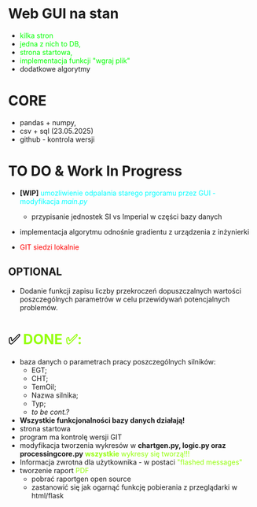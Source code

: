 # Web GUI na stan 
- <span style="color:lime"> kilka stron
- <span style="color:lime"> jedna z nich to DB, 
- <span style="color:lime"> strona startowa,
- <span style="color:lime"> implementacja funkcji "wgraj plik"
- dodatkowe algorytmy

# CORE
- pandas + numpy,
- csv + sql (23.05.2025)
- github - kontrola wersji 

# TO DO & Work In Progress
- **[WIP]** <span style="color:cyan"> umozliwienie odpalania starego prgoramu przez GUI - modyfikacja *main.py* </span>
  
  - przypisanie jednostek SI vs Imperial w części bazy danych

- implementacja algorytmu odnośnie gradientu z urządzenia z inżynierki
  
- <span style="color:red"> GIT siedzi lokalnie 

## OPTIONAL
- Dodanie funkcji zapisu liczby przekroczeń dopuszczalnych wartości poszczególnych parametrów w celu przewidywań potencjalnych problemów. 

# ✅<span style="color:#94fe0c"> DONE ✅:
- baza danych o parametrach pracy poszczególnych silników:
  - EGT;
  - CHT;
  - TemOil;
  - Nazwa silnika;
  - Typ;
  - *to be cont.?*
- **Wszystkie funkcjonalności bazy danych działają!**
- strona startowa
- program ma kontrolę wersji GIT
- modyfikacja tworzenia wykresów w **chartgen.py, logic.py oraz processingcore.py** <span style="color:#94fe0c"> **wszystkie** wykresy się tworzą!!!
- Informacja zwrotna dla użytkownika - w postaci <span style="color:#94fe0c">"flashed messages"
- tworzenie raport <span style="color:#94fe0c"> PDF </span>
  - pobrać raportgen open source
  - zastanowić się jak ogarnąć funkcję pobierania z przeglądarki w html/flask